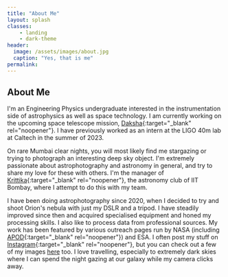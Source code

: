 ```yaml
---
title: "About Me"
layout: splash
classes: 
    - landing
    - dark-theme
header:
  image: /assets/images/about.jpg
  caption: "Yes, that is me"
permalink: 
---
```


## About Me
I'm an Engineering Physics undergraduate interested in the instrumentation side of astrophysics as well as space technology. I am currently working on the upcoming space telescope mission, [Daksha](https://www.dakshasat.in/){:target="_blank" rel="noopener"}. I have previously worked as an intern at the LIGO 40m lab at Caltech in the summer of 2023.

On rare Mumbai clear nights, you will most likely find me stargazing or trying to photograph an interesting deep sky object. I'm extremely passionate about astrophotography and astronomy in general, and try to share my love for these with others. I'm the manager of [Krittika](https://krittikaiitb.github.io/){:target="_blank" rel="noopener"}, the astronomy club of IIT Bombay, where I attempt to do this with my team.

I have been doing astrophotography since 2020, when I decided to try and shoot Orion's nebula with just my DSLR and a tripod. I have steadily improved since then and acquired specialised equipment and honed my processing skills. I also like to process data from professional sources. My work has been featured by various outreach pages run by NASA (including [APOD](https://apod.nasa.gov/apod/ap201222.html){:target="_blank" rel="noopener"}) and ESA. I often post my stuff on [Instagram](https://instagram.com/advaitmehla){:target="_blank" rel="noopener"}, but you can check out a few of my images [here](/gallery) too. I love travelling, especially to extremely dark skies where I can spend the night gazing at our galaxy while my camera clicks away.
